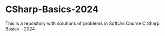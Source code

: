 # CSharp-Basics-2024
This is a repository with solutions of problems in SoftUni Course C Sharp Basics - 2024
